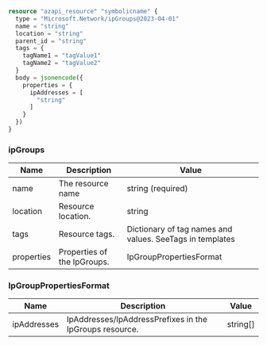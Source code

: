 ```terraform
resource "azapi_resource" "symbolicname" {
  type = "Microsoft.Network/ipGroups@2023-04-01"
  name = "string"
  location = "string"
  parent_id = "string"
  tags = {
    tagName1 = "tagValue1"
    tagName2 = "tagValue2"
  }
  body = jsonencode({
    properties = {
      ipAddresses = [
        "string"
      ]
    }
  })
}

```

### ipGroups

| Name | Description | Value |
|-|-|-|
| name | The resource name | string (required) |
| location | Resource location. | string |
| tags | Resource tags. | Dictionary of tag names and values. SeeTags in templates |
| properties | Properties of the IpGroups. | IpGroupPropertiesFormat |


### IpGroupPropertiesFormat

| Name | Description | Value |
|-|-|-|
| ipAddresses | IpAddresses/IpAddressPrefixes in the IpGroups resource. | string[] |



